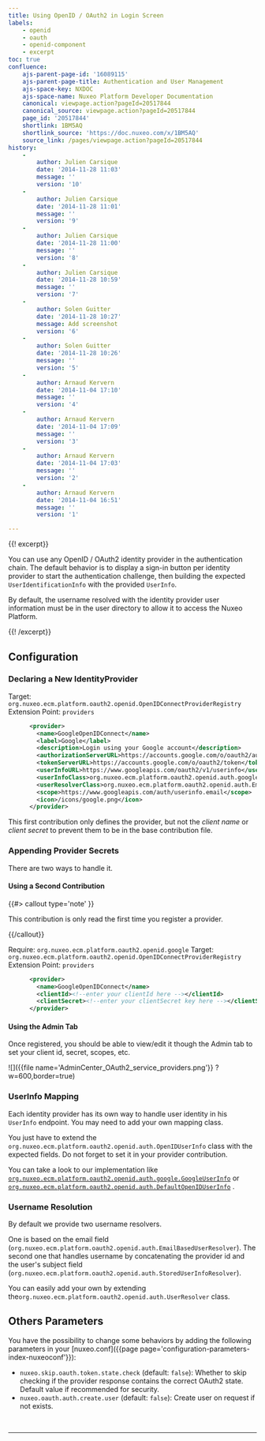 ```yaml
---
title: Using OpenID / OAuth2 in Login Screen
labels:
    - openid
    - oauth
    - openid-component
    - excerpt
toc: true
confluence:
    ajs-parent-page-id: '16089115'
    ajs-parent-page-title: Authentication and User Management
    ajs-space-key: NXDOC
    ajs-space-name: Nuxeo Platform Developer Documentation
    canonical: viewpage.action?pageId=20517844
    canonical_source: viewpage.action?pageId=20517844
    page_id: '20517844'
    shortlink: 1BM5AQ
    shortlink_source: 'https://doc.nuxeo.com/x/1BM5AQ'
    source_link: /pages/viewpage.action?pageId=20517844
history:
    - 
        author: Julien Carsique
        date: '2014-11-28 11:03'
        message: ''
        version: '10'
    - 
        author: Julien Carsique
        date: '2014-11-28 11:01'
        message: ''
        version: '9'
    - 
        author: Julien Carsique
        date: '2014-11-28 11:00'
        message: ''
        version: '8'
    - 
        author: Julien Carsique
        date: '2014-11-28 10:59'
        message: ''
        version: '7'
    - 
        author: Solen Guitter
        date: '2014-11-28 10:27'
        message: Add screenshot
        version: '6'
    - 
        author: Solen Guitter
        date: '2014-11-28 10:26'
        message: ''
        version: '5'
    - 
        author: Arnaud Kervern
        date: '2014-11-04 17:10'
        message: ''
        version: '4'
    - 
        author: Arnaud Kervern
        date: '2014-11-04 17:09'
        message: ''
        version: '3'
    - 
        author: Arnaud Kervern
        date: '2014-11-04 17:03'
        message: ''
        version: '2'
    - 
        author: Arnaud Kervern
        date: '2014-11-04 16:51'
        message: ''
        version: '1'

---
```

{{! excerpt}}

You can use any OpenID / OAuth2 identity provider in the authentication chain. The default behavior is to display a sign-in button per identity provider to start the authentication challenge, then building the expected `UserIdentificationInfo` with the&nbsp;provided `UserInfo`.

By default, the username resolved with the identity provider user information must be in the user directory to allow it to access the Nuxeo Platform.

{{! /excerpt}}

## Configuration

### Declaring a New IdentityProvider

Target: `org.nuxeo.ecm.platform.oauth2.openid.OpenIDConnectProviderRegistry`
Extension Point:&nbsp;`providers`

```xml
      <provider>
        <name>GoogleOpenIDConnect</name>
        <label>Google</label>
        <description>Login using your Google account</description>
        <authorizationServerURL>https://accounts.google.com/o/oauth2/auth</authorizationServerURL>
        <tokenServerURL>https://accounts.google.com/o/oauth2/token</tokenServerURL>
        <userInfoURL>https://www.googleapis.com/oauth2/v1/userinfo</userInfoURL>
        <userInfoClass>org.nuxeo.ecm.platform.oauth2.openid.auth.google.GoogleUserInfo</userInfoClass>
        <userResolverClass>org.nuxeo.ecm.platform.oauth2.openid.auth.EmailBasedUserResolver</userResolverClass>
        <scope>https://www.googleapis.com/auth/userinfo.email</scope>
        <icon>/icons/google.png</icon>
      </provider>
```

This first contribution only defines the provider, but not the _client name_&nbsp;or _client secret_&nbsp;to prevent them to be in the base contribution file.

### Appending Provider Secrets

There are two ways to handle it.

#### Using a Second Contribution

{{#> callout type='note' }}

This contribution is only read the first time you register a provider.

{{/callout}}

Require: `org.nuxeo.ecm.platform.oauth2.openid.google`
Target: `org.nuxeo.ecm.platform.oauth2.openid.OpenIDConnectProviderRegistry`
Extension Point:&nbsp;`providers`

```xml
      <provider>
        <name>GoogleOpenIDConnect</name>
        <clientId><!--enter your clientId here --></clientId>
        <clientSecret><!--enter your clientSecret key here --></clientSecret>
      </provider>
```

#### Using the Admin Tab

Once registered, you should be able to view/edit it though the Admin tab to set your client id, secret, scopes, etc.

![]({{file name='AdminCenter_OAuth2_service_providers.png'}} ?w=600,border=true)

### UserInfo Mapping

Each identity provider has its own way to handle user identity in his `UserInfo` endpoint. You may need to add your own mapping class.

You just have to extend the `org.nuxeo.ecm.platform.oauth2.openid.auth.OpenIDUserInfo`&nbsp;class with the expected fields. Do not forget to set it in your provider contribution.

You can take a look to our implementation like [`org.nuxeo.ecm.platform.oauth2.openid.auth.google.GoogleUserInfo`](https://github.com/nuxeo/nuxeo-platform-login/blob/master/nuxeo-platform-login-openid/src/main/java/org/nuxeo/ecm/platform/oauth2/openid/auth/google/GoogleUserInfo.java) or [`org.nuxeo.ecm.platform.oauth2.openid.auth.DefaultOpenIDUserInfo`](https://github.com/nuxeo/nuxeo-platform-login/blob/master/nuxeo-platform-login-openid/src/main/java/org/nuxeo/ecm/platform/oauth2/openid/auth/DefaultOpenIDUserInfo.java) .

### Username Resolution

By default we provide two username resolvers.

One is based on the email field (`org.nuxeo.ecm.platform.oauth2.openid.auth.EmailBasedUserResolver`). The second one that handles username by concatenating the provider id and the user's subject field (`org.nuxeo.ecm.platform.oauth2.openid.auth.StoredUserInfoResolver`).

You can easily add your own by extending the`org.nuxeo.ecm.platform.oauth2.openid.auth.UserResolver`&nbsp;class.

## Others Parameters

You have the possibility to change some behaviors by adding the following parameters in your [nuxeo.conf]({{page page='configuration-parameters-index-nuxeoconf'}}):

*   `nuxeo.skip.oauth.token.state.check`&nbsp;(default: `false`): Whether to skip checking if the provider response contains the correct OAuth2 state. Default value if recommended for security.
*   `nuxeo.oauth.auth.create.user`&nbsp;(default: `false`): Create user on request if not exists.

&nbsp;

* * *